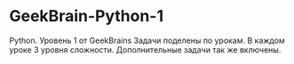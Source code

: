 # GeekBrain-Python-1
Python. Уровень 1 от GeekBrains
Задачи поделены по урокам. В каждом уроке 3 уровня сложности. Дополнительные задачи так же включены. 
